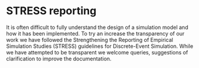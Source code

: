 # STRESS reporting

It is often difficult to fully understand the design of a simulation model and how it has been implemented. To try an increase the transparency of our work we have followed the Strengthening the Reporting of Empirical Simulation Studies (STRESS) guidelines for Discrete-Event Simulation.  While we have attempted to be transparent we welcome queries, suggestions of clarification to improve the documentation.

